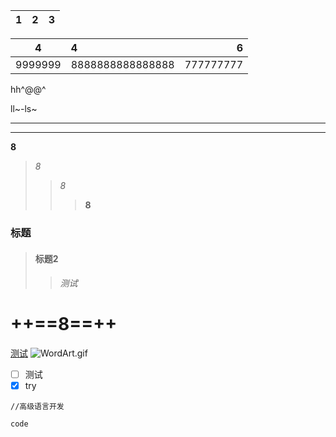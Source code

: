|1|2|3|
|--|--|--|

|4|4|6|
|:--:|:--|--------:|
|9999999|8888888888888888|777777777|

hh^@@^

ll~-ls~

--------------

****

**8**
>*8*
>>_8_
>>>__8__
### 标题 ###
>#### 标题2 ####
>>###### 测试 ######
# ++**==8==**++
[测试]()
![WordArt.gif](0)
- [ ] 测试
- [x] try
```type
//高级语言开发

```

`code`
